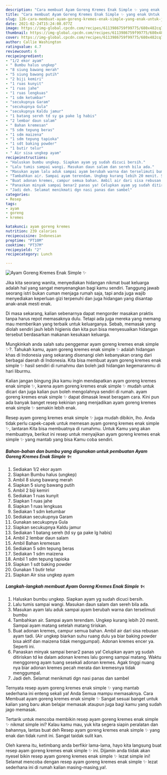 ```yaml
---
description: "Cara membuat Ayam Goreng Kremes Enak Simple ✨ yang enak Untuk Jualan"
title: "Cara membuat Ayam Goreng Kremes Enak Simple ✨ yang enak Untuk Jualan"
slug: 126-cara-membuat-ayam-goreng-kremes-enak-simple-yang-enak-untuk-jualan
date: 2021-02-24T15:24:08.077Z
image: https://img-global.cpcdn.com/recipes/6113986759f99775/680x482cq70/ayam-goreng-kremes-enak-simple-✨-foto-resep-utama.jpg
thumbnail: https://img-global.cpcdn.com/recipes/6113986759f99775/680x482cq70/ayam-goreng-kremes-enak-simple-✨-foto-resep-utama.jpg
cover: https://img-global.cpcdn.com/recipes/6113986759f99775/680x482cq70/ayam-goreng-kremes-enak-simple-✨-foto-resep-utama.jpg
author: Callie Washington
ratingvalue: 4.7
reviewcount: 6
recipeingredient:
- "1/2 ekor ayam"
- " Bumbu halus ungkep"
- "8 siung bawang merah"
- "5 siung bawang putih"
- "2 biji kemiri"
- "1 ruas kunyit"
- "1 ruas jahe"
- "1 ruas lengkuas"
- "1 sdm ketumbar"
- "secukupnya Garam"
- "secukupnya Gula"
- "secukupnya Kaldu jamur"
- "1 batang sereh td sy ga pake lg habis"
- "2 lembar daun salam"
- " Bahan kremesan"
- "5 sdm tepung beras"
- "1 sdm maizena"
- "1 sdm tepung tapioka"
- "1 sdt baking powder"
- "1 butir telur"
- " Air sisa ungkep ayam"
recipeinstructions:
- "Haluskan bumbu ungkep. Siapkan ayam yg sudah dicuci bersih."
- "Lalu tumis sampai wangi. Masukan daun salam dan sereh bila ada."
- "Masukan ayam lalu aduk sampai ayam berubah warna dan terselimuti bumbu"
- "Tambahkan air. Sampai ayam terendam. Ungkep kurang lebih 20 menit. Sampai ayam matang setelah matang tiriskan."
- "Buat adonan kremes, campur semua bahan. Ambil air dari sisa rebusan ayam tadi. (Air ungkep biarkan suhu ruang dulu ya biar baking powder bisa aktif dan maizena tidak menggumpal). Adonan kremes encer ya. Seperti ini."
- "Panaskan minyak sampai benar2 panas ya! Celupkan ayam yg sudah ditiriskan td ke dalam adonan kremes lalu goreng sampai matang. Waktu menggoreng ayam tuang sesekali adonan kremes. Agak tinggi nuang nya biar adonan kremes pecah merata dan kremesnya tidak menggumpal."
- "Jadi deh. Selamat menikmati dgn nasi panas dan sambel"
categories:
- Resep
tags:
- ayam
- goreng
- kremes

katakunci: ayam goreng kremes 
nutrition: 239 calories
recipecuisine: Indonesian
preptime: "PT10M"
cooktime: "PT37M"
recipeyield: "2"
recipecategory: Lunch

---
```



![Ayam Goreng Kremes Enak Simple ✨](https://img-global.cpcdn.com/recipes/6113986759f99775/680x482cq70/ayam-goreng-kremes-enak-simple-✨-foto-resep-utama.jpg)

Jika kita seorang wanita, menyediakan hidangan nikmat buat keluarga adalah hal yang sangat menyenangkan bagi kamu sendiri. Tanggung jawab seorang istri bukan cuman menjaga rumah saja, tapi anda juga wajib menyediakan keperluan gizi terpenuhi dan juga hidangan yang disantap anak-anak mesti enak.

Di masa  sekarang, kalian sebenarnya dapat mengorder masakan praktis tanpa harus repot memasaknya dulu. Tetapi ada juga mereka yang memang mau memberikan yang terbaik untuk keluarganya. Sebab, memasak yang diolah sendiri jauh lebih higienis dan kita pun bisa menyesuaikan hidangan tersebut berdasarkan makanan kesukaan keluarga. 



Mungkinkah anda salah satu penggemar ayam goreng kremes enak simple ✨?. Tahukah kamu, ayam goreng kremes enak simple ✨ adalah hidangan khas di Indonesia yang sekarang disenangi oleh kebanyakan orang dari berbagai daerah di Indonesia. Kita bisa membuat ayam goreng kremes enak simple ✨ hasil sendiri di rumahmu dan boleh jadi hidangan kegemaranmu di hari liburmu.

Kalian jangan bingung jika kamu ingin mendapatkan ayam goreng kremes enak simple ✨, karena ayam goreng kremes enak simple ✨ mudah untuk dicari dan juga kalian pun boleh mengolahnya sendiri di rumah. ayam goreng kremes enak simple ✨ dapat dimasak lewat beragam cara. Kini pun ada banyak banget resep kekinian yang menjadikan ayam goreng kremes enak simple ✨ semakin lebih enak.

Resep ayam goreng kremes enak simple ✨ juga mudah dibikin, lho. Anda tidak perlu capek-capek untuk memesan ayam goreng kremes enak simple ✨, lantaran Kita bisa membuatnya di rumahmu. Untuk Kamu yang akan membuatnya, berikut ini resep untuk menyajikan ayam goreng kremes enak simple ✨ yang mantab yang bisa Kamu coba sendiri.

<!--inarticleads1-->

##### Bahan-bahan dan bumbu yang digunakan untuk pembuatan Ayam Goreng Kremes Enak Simple ✨:

1. Sediakan 1/2 ekor ayam
1. Siapkan  Bumbu halus (ungkep)
1. Ambil 8 siung bawang merah
1. Siapkan 5 siung bawang putih
1. Ambil 2 biji kemiri
1. Sediakan 1 ruas kunyit
1. Siapkan 1 ruas jahe
1. Siapkan 1 ruas lengkuas
1. Sediakan 1 sdm ketumbar
1. Sediakan secukupnya Garam
1. Gunakan secukupnya Gula
1. Siapkan secukupnya Kaldu jamur
1. Sediakan 1 batang sereh (td sy ga pake lg habis)
1. Ambil 2 lembar daun salam
1. Ambil  Bahan kremesan
1. Sediakan 5 sdm tepung beras
1. Sediakan 1 sdm maizena
1. Ambil 1 sdm tepung tapioka
1. Siapkan 1 sdt baking powder
1. Gunakan 1 butir telur
1. Siapkan  Air sisa ungkep ayam




<!--inarticleads2-->

##### Langkah-langkah membuat Ayam Goreng Kremes Enak Simple ✨:

1. Haluskan bumbu ungkep. Siapkan ayam yg sudah dicuci bersih.
1. Lalu tumis sampai wangi. Masukan daun salam dan sereh bila ada.
1. Masukan ayam lalu aduk sampai ayam berubah warna dan terselimuti bumbu
1. Tambahkan air. Sampai ayam terendam. Ungkep kurang lebih 20 menit. Sampai ayam matang setelah matang tiriskan.
1. Buat adonan kremes, campur semua bahan. Ambil air dari sisa rebusan ayam tadi. (Air ungkep biarkan suhu ruang dulu ya biar baking powder bisa aktif dan maizena tidak menggumpal). Adonan kremes encer ya. Seperti ini.
1. Panaskan minyak sampai benar2 panas ya! Celupkan ayam yg sudah ditiriskan td ke dalam adonan kremes lalu goreng sampai matang. Waktu menggoreng ayam tuang sesekali adonan kremes. Agak tinggi nuang nya biar adonan kremes pecah merata dan kremesnya tidak menggumpal.
1. Jadi deh. Selamat menikmati dgn nasi panas dan sambel




Ternyata resep ayam goreng kremes enak simple ✨ yang mantab sederhana ini enteng sekali ya! Anda Semua mampu memasaknya. Cara Membuat ayam goreng kremes enak simple ✨ Sangat sesuai banget untuk kalian yang baru akan belajar memasak ataupun juga bagi kamu yang sudah jago memasak.

Tertarik untuk mencoba membikin resep ayam goreng kremes enak simple ✨ nikmat simple ini? Kalau kamu mau, yuk kita segera siapin peralatan dan bahannya, lantas buat deh Resep ayam goreng kremes enak simple ✨ yang enak dan tidak rumit ini. Sangat taidak sulit kan. 

Oleh karena itu, ketimbang anda berfikir lama-lama, hayo kita langsung buat resep ayam goreng kremes enak simple ✨ ini. Dijamin anda tiidak akan nyesel bikin resep ayam goreng kremes enak simple ✨ lezat simple ini! Selamat mencoba dengan resep ayam goreng kremes enak simple ✨ lezat sederhana ini di rumah kalian masing-masing,ya!.

